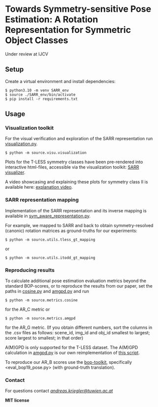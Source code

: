 # Towards Symmetry-sensitive Pose Estimation: A Rotation Representation for Symmetric Object Classes

Under review at IJCV

## Setup
Create a virtual environment and install dependencies:
```
$ python3.10 -m venv SARR_env
$ source ./SARR_env/bin/activate
$ pip install -r requirements.txt
```

## Usage
### Visualization toolkit
For the  visual verification and exploration of the SARR representation run [visualization.py](source/visu/visualization.py).

```
$ python -m source.visu.visualization
```

Plots for the T-LESS symmetry classes have been pre-rendered into interactive html-files, accessible via the visualization toolkit:  [SARR visualizer](https://akriegler.github.io/SARR/).

A video showcasing and explaining these plots for symmetry class II is available here: [explanation video](video/supplementary_video_visualization-toolkit_T-LESS_symmetry_II.mp4).


###  SARR representation mapping
Implementation of the SARR representation and its inverse mapping is available in [sym_aware_representation.py](source/SARR/sym_aware_representation.py).

For example, we mapped to SARR and back to obtain symmetry-resolved (canonic) rotation matrices as ground-truths for our experiments:
```
$ python -m source.utils.tless_gt_mapping
```
or
```
$ python -m source.utils.itodd_gt_mapping
```

### Reproducing results
To calculate additional pose estimation evaluation metrics beyond the standard BOP-scores, or to reproduce the results from our paper, set the paths in [cosine.py](source/metrics/cosine.py) and [amgpd.py](source/metrics/amgpd.py) and run
```
$ python -m source.metrics.cosine
```
for the AR_C metric or 
```
$ python -m source.metrics.amgpd
```
for the AR_G metric. (If you obtain different numbers, sort the columns in the .csv files as follows: scene_id, img_id and obj_id smallest to largest; score largest to smallest; in that order)

A(M)GPD is only supported for the T-LESS dataset. The A(M)GPD calculation in [amgpd.py](source/metrics/amgpd.py) is our own reimplementation of [this script](https://github.com/GANWANSHUI/ES6D/blob/master/lib/tless_gadd_evaluator.py).

To reproduce our AR_B scores use the [bop-toolkit](https://github.com/thodan/bop_toolkit), specifically <eval_bop19_pose.py> (with ground-truth translation).

### Contact
For questions contact *andreas.kriegler@tuwien.ac.at*

**MIT license**